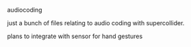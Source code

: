 audiocoding

just a bunch of files relating to audio coding with supercollider.

plans to integrate with sensor for hand gestures
